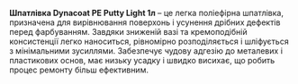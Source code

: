 **Шпатлівка Dynacoat PE Putty Light 1л** – це легка поліефірна шпатлівка, призначена для вирівнювання поверхонь і усунення дрібних дефектів перед фарбуванням. Завдяки зниженій вазі та кремоподібній консистенції легко наноситься, рівномірно розподіляється і шліфується з мінімальними зусиллями. Забезпечує чудову адгезію до металевих і пластикових основ, має низьку усадку і швидко висихає, що робить процес ремонту більш ефективним.  
